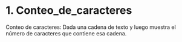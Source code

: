 # 1. Conteo_de_caracteres
 Conteo de caracteres: Dada una cadena de texto y luego muestra el número de caracteres que contiene esa cadena.
